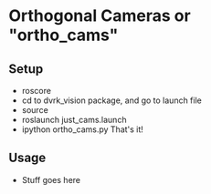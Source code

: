 # Orthogonal Cameras or "ortho_cams"

## Setup
* roscore
* cd to dvrk_vision package, and go to launch file
* source
* roslaunch just_cams.launch
* ipython ortho_cams.py
That's it!

## Usage
* Stuff goes here